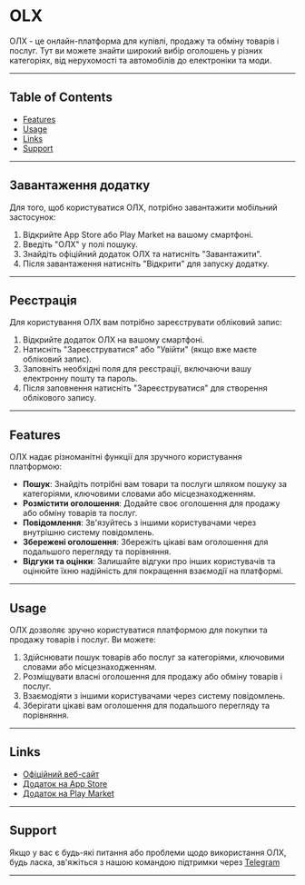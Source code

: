 # ОLХ

ОЛХ - це онлайн-платформа для купівлі, продажу та обміну товарів і послуг. Тут ви можете знайти широкий вибір оголошень у різних категоріях, від нерухомості та автомобілів до електроніки та моди.

---

## Table of Contents
- [Features](#features)
- [Usage](#usage)
- [Links](#links)
- [Support](#support)

---

## Завантаження додатку

Для того, щоб користуватися ОЛХ, потрібно завантажити мобільний застосунок:

1. Відкрийте App Store або Play Market на вашому смартфоні.
2. Введіть "ОЛХ" у полі пошуку.
3. Знайдіть офіційний додаток ОЛХ та натисніть "Завантажити".
4. Після завантаження натисніть "Відкрити" для запуску додатку.

---

## Реєстрація

Для користування ОЛХ вам потрібно зареєструвати обліковий запис:

1. Відкрийте додаток ОЛХ на вашому смартфоні.
2. Натисніть "Зареєструватися" або "Увійти" (якщо вже маєте обліковий запис).
3. Заповніть необхідні поля для реєстрації, включаючи вашу електронну пошту та пароль.
4. Після заповнення натисніть "Зареєструватися" для створення облікового запису.

---

## Features
ОЛХ надає різноманітні функції для зручного користування платформою:

- **Пошук**: Знайдіть потрібні вам товари та послуги шляхом пошуку за категоріями, ключовими словами або місцезнаходженням.
- **Розмістити оголошення**: Додайте своє оголошення для продажу або обміну товарів та послуг.
- **Повідомлення**: Зв'язуйтесь з іншими користувачами через внутрішню систему повідомлень.
- **Збережені оголошення**: Збережіть цікаві вам оголошення для подальшого перегляду та порівняння.
- **Відгуки та оцінки**: Залишайте відгуки про інших користувачів та оцінюйте їхню надійність для покращення взаємодії на платформі.

---

## Usage
ОЛХ дозволяє зручно користуватися платформою для покупки та продажу товарів і послуг. Ви можете:

1. Здійснювати пошук товарів або послуг за категоріями, ключовими словами або місцезнаходженням.
2. Розміщувати власні оголошення для продажу або обміну товарів і послуг.
3. Взаємодіяти з іншими користувачами через систему повідомлень.
4. Зберігати цікаві вам оголошення для подальшого перегляду та порівняння.

---

## Links

- [Офіційний веб-сайт](https://www.olx.ua/)
- [Додаток на App Store](https://apps.apple.com/ua/app/slando-ua-besplatnye-ob-avlenia/id663217552)
- [Додаток на Play Market](https://play.google.com/store/apps/details?id=ua.slando&hl=ru)

---

## Support

Якщо у вас є будь-які питання або проблеми щодо використання ОЛХ, будь ласка, зв'яжіться з нашою командою підтримки через [Telegram](@olx_robota_bot)

---
